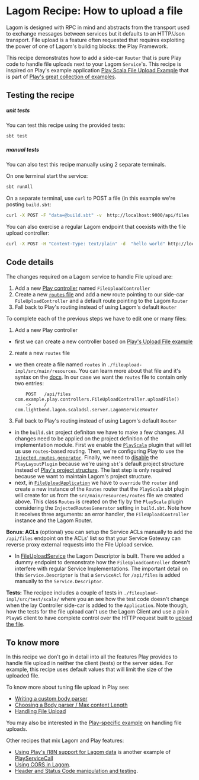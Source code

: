 # Lagom Recipe: How to upload a file

Lagom is designed with RPC in mind and abstracts from the transport used to exchange messages between services but it defaults to an HTTP/Json transport. File upload is a feature often requested that requires exploiting the power of one of Lagom's building blocks: the Play Framework.

This recipe demonstrates how to add a side-car `Router` that is pure Play code to handle file uploads next to your Lagom `Service`'s. This recipe is inspired on Play's example application [Play Scala File Upload Example](https://github.com/playframework/play-scala-fileupload-example/tree/2.6.x) that is part of [Play's great collection of examples](https://www.playframework.com/download#examples).

## Testing the recipe

##### unit tests

You can test this recipe using the provided tests:

```bash
sbt test
```

##### manual tests

You can also test this recipe manually using 2 separate terminals.

On one terminal start the service:

```bash
sbt runAll
```

On a separate terminal, use `curl` to POST a file (in this example we're posting `build.sbt`:

```bash
curl -X POST -F "data=@build.sbt" -v  http://localhost:9000/api/files
```

You can also exercise a regular Lagom endpoint that coexists with the file upload controller:

```bash
curl -X POST -H "Content-Type: text/plain" -d  "hello world" http://localhost:9000/api/echo
```



## Code details

The changes required on a Lagom service to handle File upload are:

1. Add a new [Play controller](https://www.playframework.com/documentation/2.6.x/ScalaActions) named `FileUploadController`
2. Create a new [`routes` file](https://www.playframework.com/documentation/2.6.x/ScalaRouting) and add a new route pointing to our side-car `FileUploadController` and a default route pointing to the Lagom `Router`
3. Fall back to Play's routing instead of using Lagom's default `Router`

To complete each of the previous steps we have to edit one or many files:

1. Add a new Play controller
  * first we can create a new controller based on [Play's Upload File example](https://github.com/playframework/play-scala-fileupload-example/blob/2.6.x/app/controllers/HomeController.scala#L26)
2. reate a new `routes` file
  * we then create a file named `routes` in `./fileupload-impl/src/main/resources`. You can learn more about that file and it's syntax on the [docs](https://www.playframework.com/documentation/2.6.x/ScalaRouting). In our case we want the `routes` file to contain only two entries:

            POST   /api/files  com.example.play.controllers.FileUploadController.uploadFile()
            ->     /           com.lightbend.lagom.scaladsl.server.LagomServiceRouter

3. Fall back to Play's routing instead of using Lagom's default `Router`
  * in the `build.sbt` project definiton we have to make a few changes. All changes need to be applied on the project definition of the implementation module. First we enable the [`PlayScala`](./fileupload-impl/build.sbt#L21) plugin that will let us use `routes`-based routing. Then, we're configuring Play to use the [`Injected routes generator`](https://www.playframework.com/documentation/2.6.x/ScalaDependencyInjection#Injected-routes-generator). Finally, we  need to [disable](./fileupload-impl/build.sbt#L22) the `PlayLayoutPlugin` because we're using `sbt`'s default project structure instead of [Play's project structure](https://www.playframework.com/documentation/2.6.x/Anatomy). The last step is only required because we want to maintain Lagom's project structure.
  * next, in [`FileUploadApplication`](./fileupload-impl/src/main/scala/com/example/fileupload/impl/FileUploadLoader.scala#L50) we have to `override` the `router` and create a new instance of the `Routes` router that the `PlayScala` sbt plugin will create for us from the `src/main/resources/routes` file we created above. This class `Routes` is created on the fly by the `PlayScala` plugin considering the `InjectedRoutesGenerator` setting in `build.sbt`. Note how it receives three arguments: an error handler, the `FileUploadController` instance and the Lagom Router.


**Bonus: ACLs** (optional) you can setup the Service ACLs manually to add the `/api/files` endpoint on the ACLs' list so that your Service Gateway can reverse proxy external requests into the File Upload service.

 * In [FileUploadService](./fileupload-api/src/main/scala/com/example/fileupload/api/FileUploadService.scala) the Lagom Descriptor is built. There we added a dummy endpoint to demonstrate how the `FileUploadController` doesn't interfere with regular Service Implementations. The important detail on this `Service.Descriptor` is that a `ServiceAcl` for `/api/files` is added manually to the `Service.Descriptor`. 

**Tests:** The recipee includes a couple of tests in `./fileupload-impl/src/test/scala/` where you an see how the test code doesn't change when the lay Controller side-car is added to the `Application`. Note though, how the tests for the file upload can't use the Lagom Client and use a plain `PlayWS` client to have complete control over the HTTP request built to [upload the file](https://www.playframework.com/documentation/2.6.x/ScalaFileUpload).

## To know more

In this recipe we don't go in detail into all the features Play provides to handle file upload in neither the client (tests) or the server sides. For example, this recipe uses default values that will limit the size of the uploaded file. 

To know more about tuning file upload in Play see:

* [Writing a custom body parser](https://www.playframework.com/documentation/2.6.x/ScalaBodyParsers#Writing-a-custom-body-parser)
* [Choosing a Body parser / Max content Length](https://www.playframework.com/documentation/2.6.x/ScalaBodyParsers#Max-content-length)
* [Handling File Upload](https://www.playframework.com/documentation/2.6.x/ScalaFileUpload)

You may also be interested in the [Play-specific example](https://github.com/playframework/play-scala-fileupload-example) on handling file uploads.


Other recipes that mix Lagom and Play features:

* [Using Play's I18N support for Lagom data](i18n) is another example of [PlayServiceCall](https://www.lagomframework.com/documentation/1.4.x/scala/api/com/lightbend/lagom/scaladsl/server/PlayServiceCall.html)
* [Using CORS in Lagom](./cors).
* [Header and Status Code manipulation and testing](./http-header-handling/).

